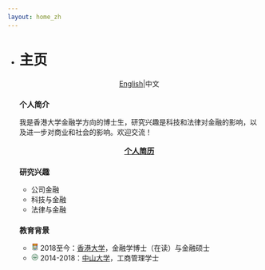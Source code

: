 ```yaml
---
layout: home_zh
---
```


<ul class="posts">
    <li class="posts-labelgroup2">
      <h1 id="posts-label2">主页</h1>
    </li>
    	<p style="text-align:center" class="post"><a href='./index.html'>English</a>|中文</p>
    	<!--div class="music_wrapper"><iframe frameborder="0" border="1" marginwidth="0" marginheight="0" src="https://music.163.com/outchain/player?type=2&amp;id=1645064&amp;auto=0&amp;height=66"></iframe></div-->
	<h3 class="post-title" style="font-size: 15px">个人简介</h3>
		<div class="post">我是香港大学金融学方向的博士生，研究兴趣是科技和法律对金融的影响，以及进一步对商业和社会的影响。欢迎交流！</div>
		<div align="center">
            <br>
			<strong><a class="icon-pdf" href="./assets/简历_丁文治.pdf" style="font-size: 15px" target="_blank">个人简历</a></strong>
		</div>
	<h3 class="post-title" style="font-size: 15px">研究兴趣</h3>
		<ul class="my-list">
			<li class="post">公司金融</li>
			<li class="post">科技与金融</li>
			<li class="post">法律与金融</li>
		</ul>
	<h3 class="post-title" style="font-size: 15px">教育背景</h3>
		<ul class="my-list">
			<li class="post"><img src="./assets/img/hku.png" width="14"> 2018至今：<a href="https://www.fbe.hku.hk/sc/people/wenzhi-ding/">香港大学</a>，金融学博士（在读）与金融硕士</li>
			<li class="post"><img src="./assets/img/sysu.png" width="14"> 2014-2018：<a href="http://bus.sysu.edu.cn/">中山大学</a>，工商管理学士</li>
		</ul>

